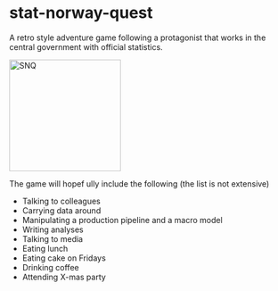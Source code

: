 # stat-norway-quest
A retro style adventure game following a protagonist that works in the central government with official statistics.

<img src="https://github.com/user-attachments/assets/6d61bd90-8e1c-4eef-8b5b-36c845467f9f" alt="SNQ" width="200"/>

The game will hopef
ully include the following (the list is not extensive)
- Talking to colleagues
- Carrying data around
- Manipulating a production pipeline and a macro model
- Writing analyses
- Talking to media
- Eating lunch
- Eating cake on Fridays
- Drinking coffee
- Attending X-mas party
